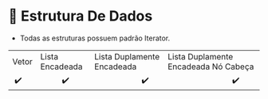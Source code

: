 # 🎲 Estrutura De Dados

+ Todas as estruturas possuem padrão Iterator.

<table>
  <tr>
  <td>Vetor</td>
  <td>Lista Encadeada</td>
  <td>Lista Duplamente Encadeada</td>
  <td>Lista Duplamente Encadeada Nó Cabeça</td>
  </tr>
  <tr>
  <td>&nbsp✔️</td>
  <td>&nbsp&nbsp&nbsp&nbsp&nbsp&nbsp&nbsp&nbsp&nbsp&nbsp✔️</td>
  <td>&nbsp&nbsp&nbsp&nbsp&nbsp&nbsp&nbsp&nbsp&nbsp&nbsp&nbsp&nbsp&nbsp&nbsp&nbsp&nbsp&nbsp&nbsp&nbsp&nbsp&nbsp&nbsp✔️</td>
  <td>&nbsp&nbsp&nbsp&nbsp&nbsp&nbsp&nbsp&nbsp&nbsp&nbsp&nbsp&nbsp&nbsp&nbsp&nbsp&nbsp&nbsp&nbsp&nbsp&nbsp&nbsp&nbsp&nbsp&nbsp&nbsp&nbsp&nbsp&nbsp&nbsp&nbsp✔️</td>
  </tr>
</table>
